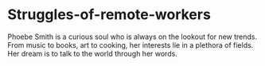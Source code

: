 # Struggles-of-remote-workers
Phoebe Smith is a curious soul who is always on the lookout for new trends. From music to books, art to cooking, her interests lie in a plethora of fields. Her dream is to talk to the world through her words.
